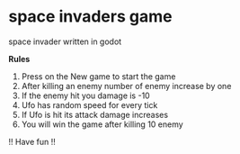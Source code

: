 # space invaders game

space invader written in godot

**Rules**

1. Press on the New game to start the game
2. After killing an enemy number of enemy increase by one
3. If the enemy hit you damage is -10
4. Ufo has random speed for every tick
5. If Ufo is hit its attack damage increases
6. You will win the game after killing 10 enemy

!! Have fun !!
